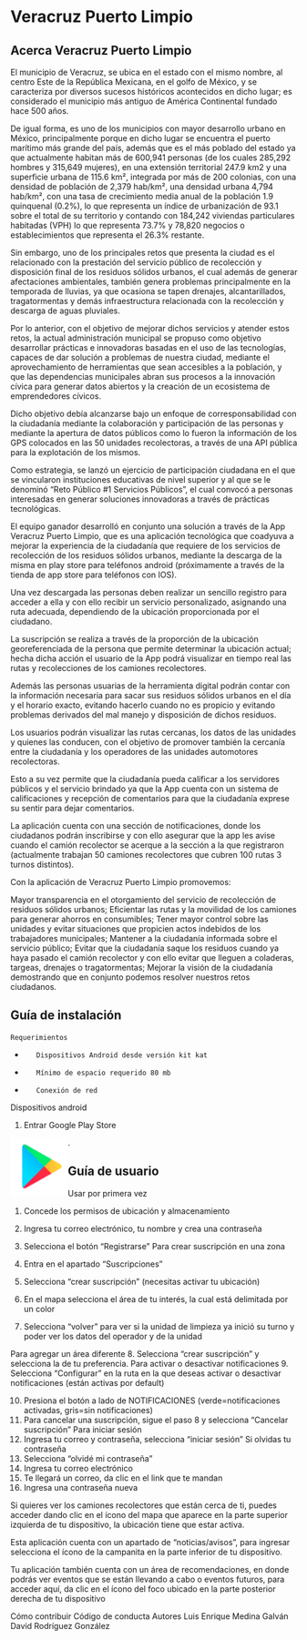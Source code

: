 # Veracruz Puerto Limpio

## Acerca Veracruz Puerto Limpio
El municipio de Veracruz, se ubica en el estado con el mismo nombre, al centro Este de la República Mexicana, en el golfo de México, y se caracteriza por diversos sucesos históricos acontecidos en dicho lugar; es considerado el municipio más antiguo de América Continental fundado hace 500 años.
 
De igual forma, es uno de los municipios con mayor desarrollo urbano en México, principalmente porque en dicho lugar se encuentra el puerto marítimo más grande del país, además que es el más poblado del estado ya que actualmente habitan más de 600,941 personas (de los cuales 285,292 hombres y 315,649 mujeres), en una extensión territorial 247.9 km2 y una superficie urbana de 115.6 km²,  integrada por más de 200 colonias, con una densidad de población de 2,379 hab/km², una densidad urbana 4,794 hab/km², con una tasa de crecimiento media anual de la población 1.9 quinquenal (0.2%), lo que representa un índice de urbanización de 93.1 sobre el total de su territorio y contando con 184,242  viviendas particulares habitadas (VPH) lo que representa 73.7% y 78,820 negocios o establecimientos que representa el 26.3% restante. 
 
Sin embargo, uno de los principales retos que presenta la ciudad es el relacionado con la prestación del servicio público de recolección y disposición final de los residuos sólidos urbanos, el cual además de generar afectaciones ambientales, también genera problemas principalmente en la temporada de lluvias, ya que ocasiona se tapen drenajes, alcantarillados, tragatormentas y demás infraestructura relacionada con la recolección y descarga de aguas pluviales. 
 
Por lo anterior, con el objetivo de mejorar dichos servicios y atender estos retos, la actual administración municipal se propuso como objetivo desarrollar prácticas e innovadoras  basadas en el uso de las tecnologías, capaces de dar solución a problemas de nuestra ciudad, mediante el aprovechamiento de herramientas que sean accesibles a la población, y que las dependencias municipales abran sus procesos a la innovación cívica para generar datos abiertos y la creación de un ecosistema de emprendedores cívicos.
 
Dicho objetivo debía alcanzarse bajo un enfoque de corresponsabilidad con la ciudadanía mediante la colaboración y participación de las personas y mediante la apertura de datos públicos como lo fueron la información de los GPS colocados en las 50 unidades recolectoras, a través de una API pública para la explotación de los mismos. 
 
Como estrategia, se lanzó un ejercicio de participación ciudadana en el que se vincularon instituciones educativas de nivel superior y al que se le denominó “Reto Público #1 Servicios Públicos”, el cual convocó a personas interesadas en generar soluciones innovadoras a través de prácticas tecnológicas.
 
El equipo ganador desarrolló en conjunto una solución a través de la App Veracruz Puerto Limpio, que es una aplicación tecnológica que coadyuva a mejorar la experiencia de la ciudadanía que requiere de los servicios de recolección de los residuos sólidos urbanos, mediante la descarga de la misma en play store para teléfonos android (próximamente a través de la tienda de app store para teléfonos con IOS). 
 
Una vez descargada las personas deben realizar un sencillo registro para acceder a ella y con ello recibir un servicio personalizado, asignando una ruta adecuada, dependiendo de la ubicación proporcionada por el ciudadano. 
 
La suscripción se realiza a través  de la proporción de la ubicación georeferenciada de la persona que permite determinar la ubicación actual; hecha dicha acción el usuario de la App podrá visualizar en tiempo real las rutas y recolecciones de los camiones recolectores. 
 
Además las personas usuarias de la herramienta digital podrán contar con la información necesaria para sacar sus residuos sólidos urbanos en el día y el horario exacto, evitando hacerlo cuando no es propicio y evitando problemas derivados del mal manejo y disposición de dichos residuos. 
 
Los usuarios podrán visualizar las rutas cercanas, los datos de las unidades y quienes las conducen, con el objetivo de promover también la cercanía entre la ciudadanía y los operadores de las unidades automotores recolectoras.
 
Esto a su vez permite que la ciudadanía pueda calificar a los servidores públicos y el servicio brindado ya que la App cuenta con un sistema de calificaciones y recepción de comentarios para que la ciudadanía exprese su sentir para dejar comentarios.
 
La aplicación cuenta con una sección de notificaciones, donde los ciudadanos podrán inscribirse y con ello asegurar que la app les avise cuando el camión recolector se acerque a la sección a la que registraron (actualmente trabajan 50 camiones recolectores que cubren 100 rutas 3 turnos distintos).
 
Con la aplicación de Veracruz Puerto Limpio promovemos:
 
Mayor transparencia en el otorgamiento del servicio de recolección de residuos sólidos urbanos;
Eficientar las rutas y la movilidad de los camiones para generar ahorros en consumibles;
Tener mayor control sobre las unidades y evitar situaciones que propicien actos indebidos de los trabajadores municipales;
Mantener a la ciudadanía informada sobre el servicio público;
Evitar que la ciudadanía saque los residuos cuando ya haya pasado el camión recolector y con ello evitar que lleguen a coladeras, targeas, drenajes o tragatormentas;
Mejorar la visión de la ciudadanía demostrando que en conjunto podemos resolver nuestros retos ciudadanos.
 
 
## Guía de instalación
  	Requerimientos
*        Dispositivos Android desde versión kit kat
*        Mínimo de espacio requerido 80 mb
*        Conexión de red
Dispositivos android
1.	Entrar Google Play Store

<img src="play.png" width="20%" height="20%" heigt align="left">
.

## Guía de usuario
 
Usar por primera vez
1.	Concede los permisos de ubicación y almacenamiento
2.	Ingresa tu correo electrónico, tu nombre y crea una contraseña
3.	Selecciona el botón “Registrarse”
Para crear suscripción en una zona
4.	Entra en el apartado “Suscripciones”
 
5.  Selecciona “crear suscripción” (necesitas activar tu ubicación)
6.	En el mapa selecciona el área de tu interés, la cual está delimitada por un color

7.	Selecciona “volver” para ver si la unidad de limpieza ya inició su turno y poder ver los datos del operador y de la unidad

Para agregar un área diferente
8.	Selecciona “crear suscripción” y selecciona la de tu preferencia.
Para activar o desactivar notificaciones
9.	Selecciona “Configurar” en la ruta en la que deseas activar o desactivar notificaciones (están activas por default)
        
10.	Presiona el botón a lado de NOTIFICACIONES (verde=notificaciones activadas, gris=sin notificaciones)
11. Para cancelar una suscripción, sigue el paso 8 y selecciona “Cancelar suscripción”
Para iniciar sesión
12. Ingresa tu correo y contraseña, selecciona “iniciar sesión”
Si olvidas tu contraseña
13. Selecciona “olvidé mi contraseña”
14. Ingresa tu correo electrónico
15. Te llegará un correo, da clic en el link que te mandan
16. Ingresa una contraseña nueva
 
Si quieres ver los camiones recolectores que están cerca de ti, puedes acceder dando clic en el ícono del mapa que aparece en la parte superior izquierda de tu dispositivo, la ubicación tiene que estar activa.

Esta aplicación cuenta con un apartado de “noticias/avisos”, para ingresar selecciona el ícono de la campanita en la parte inferior de tu dispositivo.

Tu aplicación también cuenta con un área de recomendaciones, en donde podrás ver eventos que se están llevando a cabo o eventos futuros, para acceder aquí, da clic en el ícono del foco ubicado en la parte posterior derecha de tu dispositivo
 
Cómo contribuir
Código de conducta
Autores
Luis Enrique Medina Galván
David Rodríguez González
 
